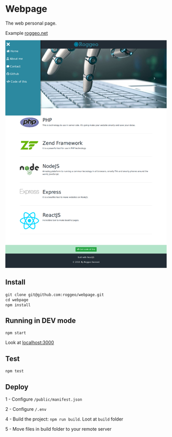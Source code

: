 # Webpage

The web personal page.

Example [roggeo.net](http://roggeo.net)


<p align='center'><img src='screenshot.png' width='560' alt=''></p>


## Install

    git clone git@github.com:roggeo/webpage.git
    cd webpage
    npm install

## Running in DEV mode


    npm start


Look at [localhost:3000](http://localhost:3000)


## Test

    npm test


## Deploy

1 - Configure ``/public/manifest.json``

2 - Configure ``/.env``

4 - Build the project: ``npm run build``. Loot at ``build`` folder

5 - Move files in build folder to your remote server
